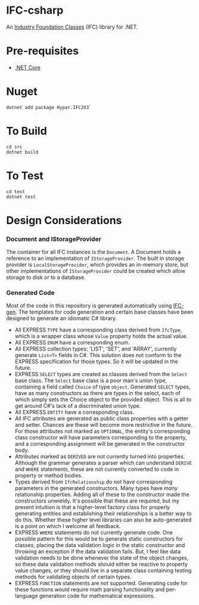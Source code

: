 # IFC-csharp
An [Industry Foundation Classes](http://www.buildingsmart-tech.org/specifications/ifc-overview/ifc-overview-summary) (IFC) library for .NET.

# Pre-requisites
- [.NET Core](https://www.microsoft.com/net/core)

# Nuget
```
dotnet add package Hypar.IFC2X3`
```

# To Build
```
cd src
dotnet build
```

# To Test
```
cd test
dotnet test
```

# Design Considerations

### Document and IStorageProvider
The container for all IFC instances is the `Document`. A Document holds a reference to an implementation of `IStorageProvider`. The built in storage provider is `LocalStorageProvider`, which provides an in-memory store, but other implementations of `IStorageProvider` could be created which allow storage to disk or to a database.

### Generated Code
Most of the code in this repository is generated automatically using [IFC-gen](https://github.com/hypar-io/IFC-gen/blob/master/README.md). The templates for code generation and certain base classes have been designed to generate an idiomatic C# library.

- All EXPRESS `TYPE` have a corresponding class derived from `IfcType`, which is a wrapper class whose `Value` property holds the actual value.
- All EXPRESS `ENUM` have a corresponding enum.
- All EXPRESS collection types: 'LIST', 'SET', and 'ARRAY', currently generate `List<T>` fields in C#. This solution does not conform to the EXPRESS specification for those types. So it will be updated in the future.
- EXPRESS `SELECT` types are created as classes derived from the `Select` base class. The `Select` base class is a poor man's union type, containing a field called `Choice` of type `object`. Generated `SELECT` types, have as many constructors as there are types in the select, each of which simply sets the Choice object to the provided object. This is all to get around C#'s lack of a discriminated union type. 
- All EXPRESS `ENTITY` have a corresponding class.
- All IFC attributes are generated as public class properties with a getter and setter. Chances are these will become more restrictive in the future. For those attributes not marked as `OPTIONAL`, the entity's corresponding class constructor will have parameters corresponding to the property, and a corresponding assignment will be generated in the constructor body. 
- Attributes marked as `DERIVED` are not currently turned into properties. Although the grammar generates a parser which can understand `DERIVE` and `WHERE` statements, these are not currently converted to code in property or method bodies.
- Types derived from `IfcRelationship` do not have corresponding parameters in the generated constructors. Many types have _many_ relationship properties. Adding all of these to the constructor made the constructors unwieldy. It's possible that these are required, but my present intuition is that a higher-level factory class for properly generating entities and establishing their relationships is a better way to do this. Whether these higher level libraries can also be auto-generated is a point on which I welcome all feedback.
- EXPRESS `WHERE` statements do not currently generate code. One possible pattern for this would be to generate static constructors for classes, placing the data validation logic in the static constructor and throwing an exception if the data validation fails. But, I feel like data validation needs to be done whenever the state of the object changes, so these data validation methods should either be reactive to property value changes, or they should live in a separate class containing testing methods for validating objects of certain types.
- EXPRESS `FUNCTION` statements are not supported. Generating code for these functions would require math parsing functionality and per-language generation code for mathematical expressions.
